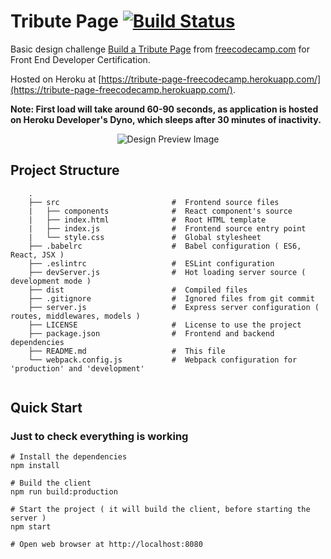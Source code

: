
# Tribute Page [![Build Status](https://travis-ci.org/arpitgo4/Tribute-Page.svg?branch=master)](https://travis-ci.org/arpitgo4/Tribute-Page)
Basic design challenge [Build a Tribute Page](https://www.freecodecamp.com/challenges/build-a-tribute-page) from [freecodecamp.com](https://www.freecodecamp.com) for Front End Developer Certification.

Hosted on Heroku at [https://tribute-page-freecodecamp.herokuapp.com/](https://tribute-page-freecodecamp.herokuapp.com/).

**Note: First load will take around 60-90 seconds, as application is hosted on Heroku Developer's Dyno, which sleeps after 30 minutes of inactivity.**

<p align="center">
  <img src="https://lh5.googleusercontent.com/b_P3Icy4I76GjNTAtUST1jsOEwwewuLxgHF64xI3d3ioGkUMyN8ehYtyMT2h0WwQ7dNVrzBIk5Me0ts=w1366-h638-rw" alt="Design Preview Image"/>
</p>

## Project Structure 

```
	.
	├── src                     	#  Frontend source files
	|   ├── components          	#  React component's source
	|   ├── index.html          	#  Root HTML template
	|   ├── index.js            	#  Frontend source entry point
	|   └── style.css           	#  Global stylesheet
	├── .babelrc                	#  Babel configuration ( ES6, React, JSX )
	├── .eslintrc               	#  ESLint configuration
	├── devServer.js            	#  Hot loading server source ( development mode )                     
	├── dist                        #  Compiled files     
	├── .gitignore                  #  Ignored files from git commit
	├── server.js                   #  Express server configuration ( routes, middlewares, models )
	├── LICENSE                     #  License to use the project
	├── package.json                #  Frontend and backend dependencies
	├── README.md                   #  This file
	└── webpack.config.js           #  Webpack configuration for 'production' and 'development' 
 
```

## Quick Start
### Just to check everything is working
```
# Install the dependencies
npm install

# Build the client 
npm run build:production

# Start the project ( it will build the client, before starting the server )
npm start

# Open web browser at http://localhost:8080
```
